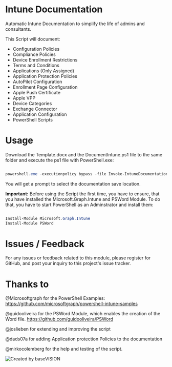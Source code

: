 # Intune Documentation

Automatic Intune Documentation to simplify the life of admins and consultants.

This Script will document:

 - Configuration Policies
 - Compliance Policies
 - Device Enrollment Restrictions
 - Terms and Conditions
 - Applications (Only Assigned)
 - Application Protection Policies
 - AutoPilot Configuration
 - Enrollment Page Configuration
 - Apple Push Certificate
 - Apple VPP
 - Device Categories
 - Exchange Connector
 - Application Configuration
 - PowerShell Scripts



# Usage

Download the Template.docx and the DocumentIntune.ps1 file to the same folder and execute the ps1 file with PowerShell.exe:

``` powershell

powershell.exe -executionpolicy bypass -file Invoke-IntuneDocumentation.ps1

```

You will get a prompt to select the documentation save location.

**Important:** Before using the Script the first time, you have to ensure, that you have installed the Microsoft.Graph.Intune and PSWord Module. To do that, you have to start PowerShell as an Adminstrator and install them:

```powershell

Install-Module Microsoft.Graph.Intune
Install-Module PSWord

```

# Issues / Feedback

For any issues or feedback related to this module, please register for GitHub, and post your inquiry to this project's issue tracker.

# Thanks to

@Microsoftgraph for the PowerShell Examples: https://github.com/microsoftgraph/powershell-intune-samples

@guidooliveira for the PSWord Module, which enables the creation of the Word file. https://github.com/guidooliveira/PSWord

@joslieben for extending and improving the script

@dads07a for adding Application protection Policies to the documentation

@mirkocolemberg for the help and testing of the script.

![Created by baseVISION](https://www.basevision.ch/wp-content/uploads/2015/12/baseVISION-Logo_RGB.png)
